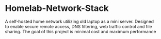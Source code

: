 # Homelab-Network-Stack
A self-hosted home network utilizing old laptop as a mini server. Designed to enable secure remote access, DNS filtering, web traffic control and file sharing. The goal of this project is minimal cost and maximum performance
